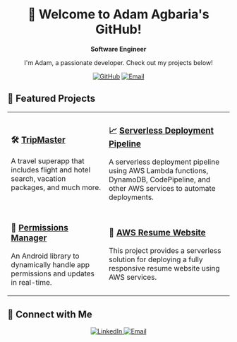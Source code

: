<h1 align="center">👋 Welcome to Adam Agbaria's GitHub!</h1>

<p align="center">
  <b>Software Engineer</b>
</p>

<p align="center">
  I'm Adam, a passionate developer. Check out my projects below!
</p>

<div align="center">
  <a href="https://github.com/Adam-Agbaria"><img src="https://img.shields.io/badge/GitHub-Visit%20My%20Repositories-blue?style=for-the-badge&logo=github" alt="GitHub"></a>
  <a href="mailto:agbariaadam@yahoo.com"><img src="https://img.shields.io/badge/Contact-Email%20Me-red?style=for-the-badge&logo=gmail" alt="Email"></a>
</div>

<h2>🌟 Featured Projects</h2>

<table>
  <tr>
    <td>
      <h3>🛠️ <a href="https://github.com/Adam-Agbaria/Tripmaster" target="_blank">TripMaster</a></h3>
      <p>A travel superapp that includes flight and hotel search, vacation packages, and much more.</p>
    </td>
    <td>
      <h3>📈 <a href="https://github.com/Adam-Agbaria/aws-serverless-deployment-pipeline" target="_blank">Serverless Deployment Pipeline</a></h3>
      <p>A serverless deployment pipeline using AWS Lambda functions, DynamoDB, CodePipeline, and other AWS services to automate deployments.</p>
    </td>
  </tr>
  <tr>
    <td>
      <h3>📱 <a href="https://github.com/Adam-Agbaria/Permission-Manager-Library" target="_blank">Permissions Manager</a></h3>
      <p>An Android library to dynamically handle app permissions and updates in real-time.</p>
    </td>
        <td>
      <h3>📱 <a href="https://github.com/Adam-Agbaria/AWS-Website" target="_blank">AWS Resume Website</a></h3>
      <p>This project provides a serverless solution for deploying a fully responsive resume website using AWS services.</p>
    </td>
  </tr>
</table>

<h2>🔗 Connect with Me</h2>

<p align="center">
  <a href="https://linkedin.com/in/adam-agbaria-8a8310219" target="_blank">
    <img src="https://img.shields.io/badge/LinkedIn-Connect-blue?style=for-the-badge&logo=linkedin" alt="LinkedIn">
  </a>
  <a href="mailto:agbariaadam@yahoo.com" target="_blank">
    <img src="https://img.shields.io/badge/Email-Contact%20Me-red?style=for-the-badge&logo=gmail" alt="Email">
  </a>
</p>
